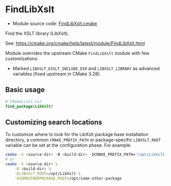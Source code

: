 <!-- This is auto-generated file. -->
# FindLibXslt

* Module source code: [FindLibXslt.cmake](https://github.com/petk/php-build-system/blob/master/cmake/cmake/modules/FindLibXslt.cmake)

Find the XSLT library (LibXslt).

See: https://cmake.org/cmake/help/latest/module/FindLibXslt.html

Module overrides the upstream CMake `FindLibXslt` module with few
customizations:

* Marked `LIBXSLT_EXSLT_INCLUDE_DIR` and `LIBXSLT_LIBRARY` as advanced variables
  (fixed upstream in CMake 3.28).

## Basic usage

```cmake
# CMakeLists.txt
find_package(LibXslt)
```

## Customizing search locations

To customize where to look for the LibXslt package base
installation directory, a common `CMAKE_PREFIX_PATH` or
package-specific `LIBXSLT_ROOT` variable can be set at
the configuration phase. For example:

```sh
cmake -S <source-dir> -B <build-dir> -DCMAKE_PREFIX_PATH="/opt/LibXslt;/opt/some-other-package"
# or
cmake -S <source-dir> \
    -B <build-dir> \
    -DLIBXSLT_ROOT=/opt/LibXslt \
    -DSOMEOTHERPACKAGE_ROOT=/opt/some-other-package
```
